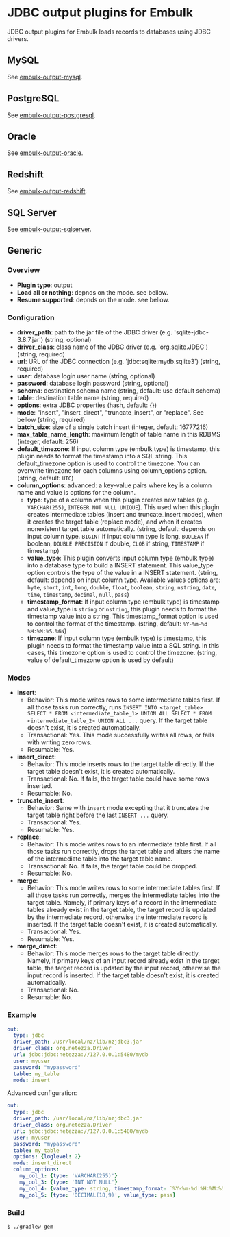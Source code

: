 # JDBC output plugins for Embulk

JDBC output plugins for Embulk loads records to databases using JDBC drivers.

## MySQL

See [embulk-output-mysql](embulk-output-mysql/).

## PostgreSQL

See [embulk-output-postgresql](embulk-output-postgresql/).

## Oracle

See [embulk-output-oracle](embulk-output-oracle/).

## Redshift

See [embulk-output-redshift](embulk-output-redshift/).

## SQL Server

See [embulk-output-sqlserver](embulk-output-sqlserver/).

## Generic

### Overview

* **Plugin type**: output
* **Load all or nothing**: depnds on the mode. see bellow.
* **Resume supported**: depnds on the mode. see bellow.

### Configuration

- **driver_path**: path to the jar file of the JDBC driver (e.g. 'sqlite-jdbc-3.8.7.jar') (string, optional)
- **driver_class**: class name of the JDBC driver (e.g. 'org.sqlite.JDBC') (string, required)
- **url**: URL of the JDBC connection (e.g. 'jdbc:sqlite:mydb.sqlite3') (string, required)
- **user**: database login user name (string, optional)
- **password**: database login password (string, optional)
- **schema**: destination schema name (string, default: use default schema)
- **table**: destination table name (string, required)
- **options**: extra JDBC properties (hash, default: {})
- **mode**: "insert", "insert_direct", "truncate_insert", or "replace". See bellow (string, required)
- **batch_size**: size of a single batch insert (integer, default: 16777216)
- **max_table_name_length**: maximum length of table name in this RDBMS (integer, default: 256)
- **default_timezone**: If input column type (embulk type) is timestamp, this plugin needs to format the timestamp into a SQL string. This default_timezone option is used to control the timezone. You can overwrite timezone for each columns using column_options option. (string, default: `UTC`)
- **column_options**: advanced: a key-value pairs where key is a column name and value is options for the column.
  - **type**: type of a column when this plugin creates new tables (e.g. `VARCHAR(255)`, `INTEGER NOT NULL UNIQUE`). This used when this plugin creates intermediate tables (insert and truncate_insert modes), when it creates the target table (replace mode), and when it creates nonexistent target table automatically. (string, default: depends on input column type. `BIGINT` if input column type is long, `BOOLEAN` if boolean, `DOUBLE PRECISION` if double, `CLOB` if string, `TIMESTAMP` if timestamp)
  - **value_type**: This plugin converts input column type (embulk type) into a database type to build a INSERT statement. This value_type option controls the type of the value in a INSERT statement. (string, default: depends on input column type. Available values options are: `byte`, `short`, `int`, `long`, `double`, `float`, `boolean`, `string`, `nstring`, `date`, `time`, `timestamp`, `decimal`, `null`, `pass`)
  - **timestamp_format**: If input column type (embulk type) is timestamp and value_type is `string` or `nstring`, this plugin needs to format the timestamp value into a string. This timestamp_format option is used to control the format of the timestamp. (string, default: `%Y-%m-%d %H:%M:%S.%6N`)
  - **timezone**: If input column type (embulk type) is timestamp, this plugin needs to format the timestamp value into a SQL string. In this cases, this timezone option is used to control the timezone. (string, value of default_timezone option is used by default)

### Modes

* **insert**:
  * Behavior: This mode writes rows to some intermediate tables first. If all those tasks run correctly, runs `INSERT INTO <target_table> SELECT * FROM <intermediate_table_1> UNION ALL SELECT * FROM <intermediate_table_2> UNION ALL ...` query. If the target table doesn't exist, it is created automatically.
  * Transactional: Yes. This mode successfully writes all rows, or fails with writing zero rows.
  * Resumable: Yes.
* **insert_direct**:
  * Behavior: This mode inserts rows to the target table directly. If the target table doesn't exist, it is created automatically.
  * Transactional: No. If fails, the target table could have some rows inserted.
  * Resumable: No.
* **truncate_insert**:
  * Behavior: Same with `insert` mode excepting that it truncates the target table right before the last `INSERT ...` query.
  * Transactional: Yes.
  * Resumable: Yes.
* **replace**:
  * Behavior: This mode writes rows to an intermediate table first. If all those tasks run correctly, drops the target table and alters the name of the intermediate table into the target table name.
  * Transactional: No. If fails, the target table could be dropped.
  * Resumable: No.
* **merge**:
  * Behavior: This mode writes rows to some intermediate tables first. If all those tasks run correctly, merges the intermediate tables into the target table. Namely, if primary keys of a record in the intermediate tables already exist in the target table, the target record is updated by the intermediate record, otherwise the intermediate record is inserted. If the target table doesn't exist, it is created automatically.
  * Transactional: Yes.
  * Resumable: Yes.
* **merge_direct**:
  * Behavior: This mode merges rows to the target table directly. Namely, if primary keys of an input record already exist in the target table, the target record is updated by the input record, otherwise the input record is inserted. If the target table doesn't exist, it is created automatically.
  * Transactional: No.
  * Resumable: No.

### Example

```yaml
out:
  type: jdbc
  driver_path: /usr/local/nz/lib/nzjdbc3.jar
  driver_class: org.netezza.Driver
  url: jdbc:jdbc:netezza://127.0.0.1:5480/mydb
  user: myuser
  password: "mypassword"
  table: my_table
  mode: insert
```

Advanced configuration:

```yaml
out:
  type: jdbc
  driver_path: /usr/local/nz/lib/nzjdbc3.jar
  driver_class: org.netezza.Driver
  url: jdbc:jdbc:netezza://127.0.0.1:5480/mydb
  user: myuser
  password: "mypassword"
  table: my_table
  options: {loglevel: 2}
  mode: insert_direct
  column_options:
    my_col_1: {type: 'VARCHAR(255)'}
    my_col_3: {type: 'INT NOT NULL'}
    my_col_4: {value_type: string, timestamp_format: `%Y-%m-%d %H:%M:%S %z`, timezone: '-0700'}
    my_col_5: {type: 'DECIMAL(18,9)', value_type: pass}
```

### Build

```
$ ./gradlew gem
```

